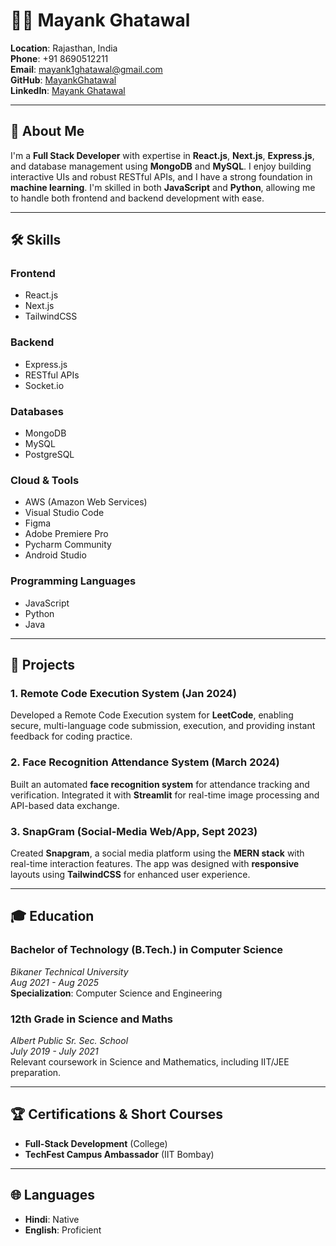 # 👨‍💻 Mayank Ghatawal

**Location**: Rajasthan, India  
**Phone**: +91 8690512211  
**Email**: [mayank1ghatawal@gmail.com](mailto:mayank1ghatawal@gmail.com)  
**GitHub**: [MayankGhatawal](https://github.com/MayankGhatawal)  
**LinkedIn**: [Mayank Ghatawal](https://www.linkedin.com/in/mayank-ghatawal/)

---

## 🚀 About Me

I'm a **Full Stack Developer** with expertise in **React.js**, **Next.js**, **Express.js**, and database management using **MongoDB** and **MySQL**. I enjoy building interactive UIs and robust RESTful APIs, and I have a strong foundation in **machine learning**. I'm skilled in both **JavaScript** and **Python**, allowing me to handle both frontend and backend development with ease.

---

## 🛠️ Skills

### **Frontend**
- React.js
- Next.js
- TailwindCSS

### **Backend**
- Express.js
- RESTful APIs
- Socket.io

### **Databases**
- MongoDB
- MySQL
- PostgreSQL

### **Cloud & Tools**
- AWS (Amazon Web Services)
- Visual Studio Code
- Figma
- Adobe Premiere Pro
- Pycharm Community
- Android Studio

### **Programming Languages**
- JavaScript
- Python
- Java

---

## 💼 Projects

### 1. **Remote Code Execution System (Jan 2024)**
Developed a Remote Code Execution system for **LeetCode**, enabling secure, multi-language code submission, execution, and providing instant feedback for coding practice.

### 2. **Face Recognition Attendance System (March 2024)**
Built an automated **face recognition system** for attendance tracking and verification. Integrated it with **Streamlit** for real-time image processing and API-based data exchange.

### 3. **SnapGram (Social-Media Web/App, Sept 2023)**
Created **Snapgram**, a social media platform using the **MERN stack** with real-time interaction features. The app was designed with **responsive** layouts using **TailwindCSS** for enhanced user experience.

---

## 🎓 Education

### **Bachelor of Technology (B.Tech.) in Computer Science**  
*Bikaner Technical University*  
_Aug 2021 - Aug 2025_  
**Specialization**: Computer Science and Engineering

### **12th Grade in Science and Maths**  
*Albert Public Sr. Sec. School*  
_July 2019 - July 2021_  
Relevant coursework in Science and Mathematics, including IIT/JEE preparation.

---

## 🏆 Certifications & Short Courses
- **Full-Stack Development** (College)
- **TechFest Campus Ambassador** (IIT Bombay)

---

## 🌐 Languages
- **Hindi**: Native
- **English**: Proficient
